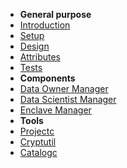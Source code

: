 - **General purpose**
- [Introduction](introduction.md)
- [Setup](setup.md)
- [Design](design.md)
- [Attributes](attributes.md)
- [Tests](tests.md)
- **Components**
- [Data Owner Manager](domanager.md)
- [Data Scientist Manager](dsmanager.md)
- [Enclave Manager](enclavem.md)
- **Tools**
- [Projectc](projectc.md)
- [Cryptutil](cryptutil.md)
- [Catalogc](catalogc.md)
